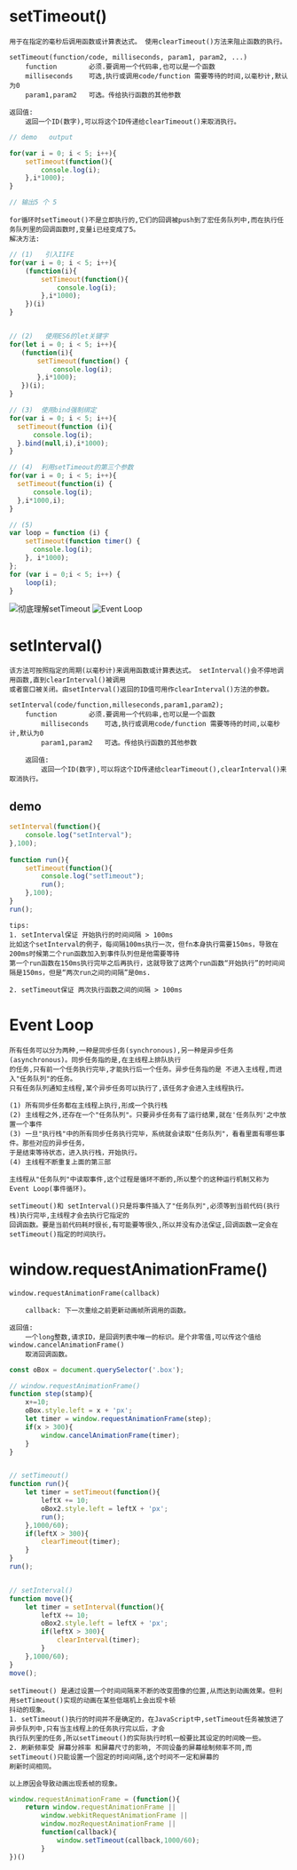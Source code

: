 
# setTimeout()

	用于在指定的毫秒后调用函数或计算表达式。 使用clearTimeout()方法来阻止函数的执行。
	
	setTimeout(function/code, milliseconds, param1, param2, ...)
		function		必须.要调用一个代码串,也可以是一个函数
		milliseconds	可选,执行或调用code/function 需要等待的时间,以毫秒计,默认为0
		param1,param2	可选。传给执行函数的其他参数
		
	返回值:
		返回一个ID(数字),可以将这个ID传递给clearTimeout()来取消执行。
		
```js
// demo   output

for(var i = 0; i < 5; i++){
	setTimeout(function(){
		console.log(i);
	},i*1000);
}

// 输出5 个 5
```
	for循环时setTimeout()不是立即执行的,它们的回调被push到了宏任务队列中,而在执行任务队列里的回调函数时,变量i已经变成了5。
	解决方法:
```js
// (1)   引入IIFE
for(var i = 0; i < 5; i++){
	(function(i){
		setTimeout(function(){
			console.log(i);
		},i*1000);
	})(i)
}


// (2)   使用ES6的let关键字
for(let i = 0; i < 5; i++){
   (function(i){
	   setTimeout(function() {
		   console.log(i);
	   },i*1000);
   })(i);
}

// (3)  使用bind强制绑定  
for(var i = 0; i < 5; i++){
  setTimeout(function (i){
	  console.log(i);
  }.bind(null,i),i*1000);
}

// (4)  利用setTimeout的第三个参数
for(var i = 0; i < 5; i++){
  setTimeout(function(i) {
	  console.log(i);
  },i*1000,i);
}

// (5)	
var loop = function (i) {
	setTimeout(function timer() {
	  console.log(i);  
	}, i*1000);
};
for (var i = 0;i < 5; i++) {
	loop(i);
}
```
![彻底理解setTimeout](https://www.jianshu.com/p/3e482748369d?from=groupmessage)	
![Event Loop](https://github.com/aooy/blog/issues/5)
	
		
# setInterval()

	该方法可按照指定的周期(以毫秒计)来调用函数或计算表达式。 setInterval()会不停地调用函数,直到clearInterval()被调用
	或者窗口被关闭。由setInterval()返回的ID值可用作clearInterval()方法的参数。
	
	setInterval(code/function,milleseconds,param1,param2);
		function		必须.要调用一个代码串,也可以是一个函数
			milliseconds	可选,执行或调用code/function 需要等待的时间,以毫秒计,默认为0
			param1,param2	可选。传给执行函数的其他参数
			
		返回值:
			返回一个ID(数字),可以将这个ID传递给clearTimeout(),clearInterval()来取消执行。

## demo

```js
setInterval(function(){
	console.log("setInterval");
},100);
  
function run(){
	setTimeout(function(){
		console.log("setTimeout");
		run();
	},100);
}
run();
```
	tips:
	1. setInterval保证 开始执行的时间间隔 > 100ms
	比如这个setInterval的例子，每间隔100ms执行一次，但fn本身执行需要150ms，导致在200ms时候第二个run函数加入到事件队列但是他需要等待
	第一个run函数在150ms执行完毕之后再执行，这就导致了这两个run函数“开始执行”的时间间隔是150ms，但是“两次run之间的间隔”是0ms.
	
	2. setTimeout保证 两次执行函数之间的间隔 > 100ms
			
# Event Loop

	所有任务可以分为两种,一种是同步任务(synchronous),另一种是异步任务(asynchronous)。同步任务指的是,在主线程上排队执行
	的任务,只有前一个任务执行完毕,才能执行后一个任务。异步任务指的是 不进入主线程,而进入"任务队列"的任务。
	只有任务队列通知主线程,某个异步任务可以执行了,该任务才会进入主线程执行。
	
	(1)	所有同步任务都在主线程上执行,形成一个执行栈
	(2)	主线程之外,还存在一个"任务队列"。只要异步任务有了运行结果,就在'任务队列'之中放置一个事件
	(3) 一旦"执行栈"中的所有同步任务执行完毕，系统就会读取"任务队列"，看看里面有哪些事件。那些对应的异步任务，
	于是结束等待状态，进入执行栈，开始执行。
	(4)	主线程不断重复上面的第三部
	
	主线程从"任务队列"中读取事件,这个过程是循环不断的,所以整个的这种运行机制又称为 Event Loop(事件循环)。
	
	setTimeout()和 setInterval()只是将事件插入了"任务队列",必须等到当前代码(执行栈)执行完毕,主线程才会去执行它指定的
	回调函数。要是当前代码耗时很长,有可能要等很久,所以并没有办法保证,回调函数一定会在setTimeout()指定的时间执行。
	

# window.requestAnimationFrame()

	window.requestAnimationFrame(callback)
	
		callback: 下一次重绘之前更新动画帧所调用的函数。
	
	返回值:
		一个long整数,请求ID，是回调列表中唯一的标识。是个非零值,可以传这个值给window.cancelAnimationFrame()
		取消回调函数。
```js
const oBox = document.querySelector('.box');

// window.requestAnimationFrame()
function step(stamp){
	x+=10;
	oBox.style.left = x + 'px';
	let timer = window.requestAnimationFrame(step);
	if(x > 300){
		window.cancelAnimationFrame(timer);
	}
}


// setTimeout()
function run(){
	let timer = setTimeout(function(){
		leftX += 10;
		oBox2.style.left = leftX + 'px';
		run();
	},1000/60);
	if(leftX > 300){
		clearTimeout(timer);
	}
}
run();


// setInterval()
function move(){
	let timer = setInterval(function(){
		leftX += 10;
		oBox2.style.left = leftX + 'px';
		if(leftX > 300){
			clearInterval(timer);
		}
	},1000/60);
}
move();
```

	setTimeout() 是通过设置一个时间间隔来不断的改变图像的位置,从而达到动画效果。但利用setTimeout()实现的动画在某些低端机上会出现卡顿
	抖动的现象。
	1. setTimeout()执行的时间并不是确定的，在JavaScript中,setTimeout任务被放进了异步队列中,只有当主线程上的任务执行完以后，才会
	执行队列里的任务,所以setTimeout()的实际执行时机一般要比其设定的时间晚一些。
	2. 刷新频率受 屏幕分辨率 和屏幕尺寸的影响, 不同设备的屏幕绘制频率不同,而setTimeout()只能设置一个固定的时间间隔,这个时间不一定和屏幕的
	刷新时间相同。
	
	以上原因会导致动画出现丢帧的现象。
```js
window.requestAnimationFrame = (function(){
	return window.requestAnimationFrame ||
		window.webkitRequestAnimationFrame ||
		window.mozRequestAnimationFrame || 
		function(callback){
			window.setTimeout(callback,1000/60);
		}
})()
```
